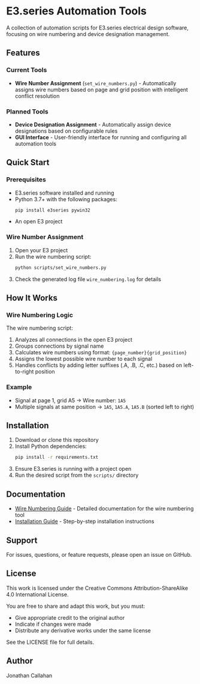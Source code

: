 # E3.series Automation Tools

A collection of automation scripts for E3.series electrical design software, focusing on wire numbering and device designation management.

## Features

### Current Tools
- **Wire Number Assignment** (`set_wire_numbers.py`) - Automatically assigns wire numbers based on page and grid position with intelligent conflict resolution

### Planned Tools
- **Device Designation Assignment** - Automatically assign device designations based on configurable rules
- **GUI Interface** - User-friendly interface for running and configuring all automation tools

## Quick Start

### Prerequisites
- E3.series software installed and running
- Python 3.7+ with the following packages:
  ```bash
  pip install e3series pywin32
  ```
- An open E3 project

### Wire Number Assignment

1. Open your E3 project
2. Run the wire numbering script:
   ```bash
   python scripts/set_wire_numbers.py
   ```
3. Check the generated log file `wire_numbering.log` for details

## How It Works

### Wire Numbering Logic
The wire numbering script:
1. Analyzes all connections in the open E3 project
2. Groups connections by signal name
3. Calculates wire numbers using format: `{page_number}{grid_position}`
4. Assigns the lowest possible wire number to each signal
5. Handles conflicts by adding letter suffixes (.A, .B, .C, etc.) based on left-to-right position

### Example
- Signal at page 1, grid A5 → Wire number: `1A5`
- Multiple signals at same position → `1A5`, `1A5.A`, `1A5.B` (sorted left to right)

## Installation

1. Download or clone this repository
2. Install Python dependencies:
   ```bash
   pip install -r requirements.txt
   ```
3. Ensure E3.series is running with a project open
4. Run the desired script from the `scripts/` directory

## Documentation

- [Wire Numbering Guide](docs/wire_numbering.md) - Detailed documentation for the wire numbering tool
- [Installation Guide](docs/installation.md) - Step-by-step installation instructions

## Support

For issues, questions, or feature requests, please open an issue on GitHub.

## License

This work is licensed under the Creative Commons Attribution-ShareAlike 4.0 International License.

You are free to share and adapt this work, but you must:
- Give appropriate credit to the original author
- Indicate if changes were made
- Distribute any derivative works under the same license

See the LICENSE file for full details.

## Author

Jonathan Callahan
